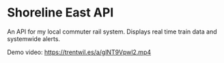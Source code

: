 # Shoreline East API

An API for my local commuter rail system. Displays real time train data and systemwide alerts.

Demo video:
https://trentwil.es/a/glNT9Vpwl2.mp4
